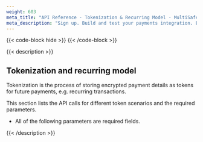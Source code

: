 ```yaml
---
weight: 603
meta_title: "API Reference - Tokenization & Recurring Model - MultiSafepay Docs"
meta_description: "Sign up. Build and test your payments integration. Explore our products and services. Use our API Reference, SDKs, and wrappers. Get support."
---
```


{{< code-block hide >}}
{{< /code-block >}}

{{< description >}}

## Tokenization and recurring model

Tokenization is the process of storing encrypted payment details as tokens for future payments, e.g. recurring transactions.

This section lists the API calls for different token scenarios and the required parameters.

- All of the following parameters are required fields.

{{< /description >}}
